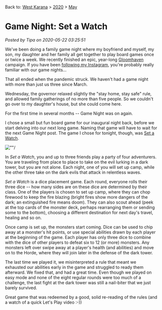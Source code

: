 Back to: [West Karana](/posts/westkarana.md) > [2020](/posts/2020/westkarana.md) > [May](./westkarana.md)
# Game Night: Set a Watch

*Posted by Tipa on 2020-05-22 03:25:51*


We've been doing a family game night where my boyfriend and myself, my son, my daughter and her family all get together to play board games once or twice a week. We recently finished an epic, year-long [Gloomhaven](\"https://www.kickstarter.com/projects/frosthaven/gloomhaven\") campaign. If you have been [following my Instagram](\"https://www.instagram.com/decisivenotice/?hl=en\"), you're probably really familiar with our game nights...



That all ended when the pandemic struck. We haven't had a game night with more than just us three since March.



Wednesday, the governor relaxed slightly the \"stay home, stay safe\" rule, and allowed family gatherings of no more than five people. So we couldn't go over to my daughter's house, but she could come here.



For the first time in several months -- Game Night was on again.



I chose a small but fun board game for our inaugural night back, before we start delving into our next long game. Naming that game will have to wait for the next Game Night post. The game I chose for tonight, though, was [Set a Watch](\"https://www.kickstarter.com/projects/mikegnade/set-a-watch/\").



![\"\"/](\"https://ksr-ugc.imgix.net/assets/021/555/913/c1f657117c7c5f89e2318f42dc5a22d9_original.jpg?ixlib=rb-2.1.0&w=680&fit=max&v=1528820694&auto=format&frame=1&q=92&s=7cf5aa83575f6f5bfe3336e02263ac94\")

In *Set a Watch*, you and up to three friends play a party of four adventurers. You are traveling from place to place to take on the evil lurking in a dark tower, but you are not alone. Each night, one of you will set up camp, while the other three take on the dark evils that attack in relentless waves.



*Set a Watch* is a dice placement game. Each round, everyone rolls their three dice -- how many sides are on these dice are determined by their class. One of the players is chosen to set up camp, where they can chop firewood to keep the fire blazing (bright fires show more dangers of the dark; an extinguished fire means doom). They can also scout ahead (peek at the top cards of the monster deck, perhaps rearranging them or sending some to the bottom), choosing a different destination for next day's travel, healing and so on.



Once camp is set up, the monsters start coming. Dice can be used to chip away at a monster's hit points, or use special abilities drawn by each player at the beginning of the game. Each player has only three dice to combine with the dice of other players to defeat six to 12 (or more) monsters. Any monsters left over swipe away at a player's health (and abilities) and move on to the Horde, where they will join later in the defense of the dark tower.



The last time we played it, we misinterpreted a rule that meant we exhausted our abilities early in the game and struggled to ready them afterward. We fixed that, and had a great time. Even though we played on easy mode and none of the eight regular rounds were too much of a challenge, the last fight at the dark tower was still a nail-biter that we just barely survived.



Great game that was redeemed by a good, solid re-reading of the rules (and a watch of a quick Let's Play video :-))



